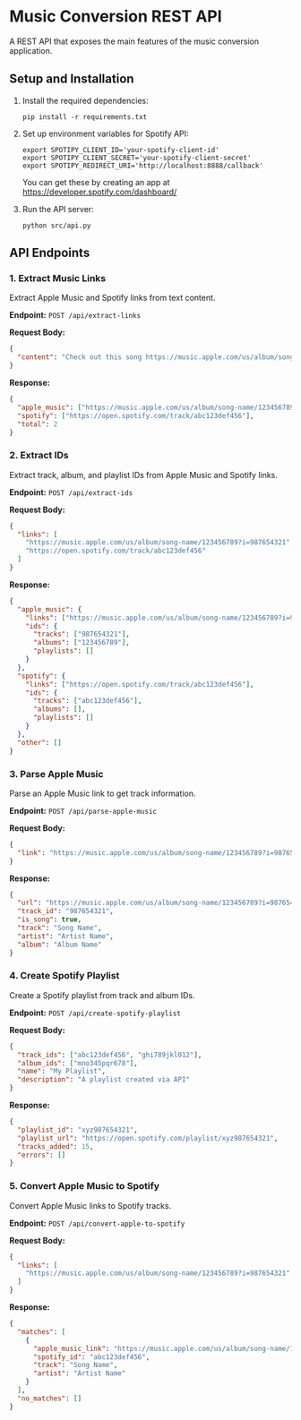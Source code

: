 # Music Conversion REST API

A REST API that exposes the main features of the music conversion application.

## Setup and Installation

1. Install the required dependencies:
   ```
   pip install -r requirements.txt
   ```

2. Set up environment variables for Spotify API:
   ```
   export SPOTIPY_CLIENT_ID='your-spotify-client-id'
   export SPOTIPY_CLIENT_SECRET='your-spotify-client-secret'
   export SPOTIPY_REDIRECT_URI='http://localhost:8888/callback'
   ```
   You can get these by creating an app at https://developer.spotify.com/dashboard/

3. Run the API server:
   ```
   python src/api.py
   ```

## API Endpoints

### 1. Extract Music Links

Extract Apple Music and Spotify links from text content.

**Endpoint:** `POST /api/extract-links`

**Request Body:**
```json
{
  "content": "Check out this song https://music.apple.com/us/album/song-name/123456789?i=987654321 and this one https://open.spotify.com/track/abc123def456"
}
```

**Response:**
```json
{
  "apple_music": ["https://music.apple.com/us/album/song-name/123456789?i=987654321"],
  "spotify": ["https://open.spotify.com/track/abc123def456"],
  "total": 2
}
```

### 2. Extract IDs

Extract track, album, and playlist IDs from Apple Music and Spotify links.

**Endpoint:** `POST /api/extract-ids`

**Request Body:**
```json
{
  "links": [
    "https://music.apple.com/us/album/song-name/123456789?i=987654321",
    "https://open.spotify.com/track/abc123def456"
  ]
}
```

**Response:**
```json
{
  "apple_music": {
    "links": ["https://music.apple.com/us/album/song-name/123456789?i=987654321"],
    "ids": {
      "tracks": ["987654321"],
      "albums": ["123456789"],
      "playlists": []
    }
  },
  "spotify": {
    "links": ["https://open.spotify.com/track/abc123def456"],
    "ids": {
      "tracks": ["abc123def456"],
      "albums": [],
      "playlists": []
    }
  },
  "other": []
}
```

### 3. Parse Apple Music

Parse an Apple Music link to get track information.

**Endpoint:** `POST /api/parse-apple-music`

**Request Body:**
```json
{
  "link": "https://music.apple.com/us/album/song-name/123456789?i=987654321"
}
```

**Response:**
```json
{
  "url": "https://music.apple.com/us/album/song-name/123456789?i=987654321",
  "track_id": "987654321",
  "is_song": true,
  "track": "Song Name",
  "artist": "Artist Name",
  "album": "Album Name"
}
```

### 4. Create Spotify Playlist

Create a Spotify playlist from track and album IDs.

**Endpoint:** `POST /api/create-spotify-playlist`

**Request Body:**
```json
{
  "track_ids": ["abc123def456", "ghi789jkl012"],
  "album_ids": ["mno345pqr678"],
  "name": "My Playlist",
  "description": "A playlist created via API"
}
```

**Response:**
```json
{
  "playlist_id": "xyz987654321",
  "playlist_url": "https://open.spotify.com/playlist/xyz987654321",
  "tracks_added": 15,
  "errors": []
}
```

### 5. Convert Apple Music to Spotify

Convert Apple Music links to Spotify tracks.

**Endpoint:** `POST /api/convert-apple-to-spotify`

**Request Body:**
```json
{
  "links": [
    "https://music.apple.com/us/album/song-name/123456789?i=987654321"
  ]
}
```

**Response:**
```json
{
  "matches": [
    {
      "apple_music_link": "https://music.apple.com/us/album/song-name/123456789?i=987654321",
      "spotify_id": "abc123def456",
      "track": "Song Name",
      "artist": "Artist Name"
    }
  ],
  "no_matches": []
}
``` 